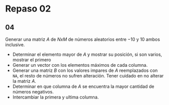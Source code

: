 # Repaso 02

## 04

Generar una matriz $A$ de $N x M$ de números aleatorios entre $-10$ y $10$
ambos inclusive.

- Determinar el elemento mayor de $A$ y mostrar su posición, si son
  varios, mostrar el primero
- Generar un vector con los elementos máximos de cada columna.
- Generar una matriz $B$ con los valores impares de $A$ reemplazados
  con `NA`, el resto de números no sufren alteración. Tener cuidado
  en no alterar la matriz $A$.
- Determinar en que columna de $A$ se encuentra la mayor cantidad de
  números negativos.
- Intercambiar la primera y ultima columna.
